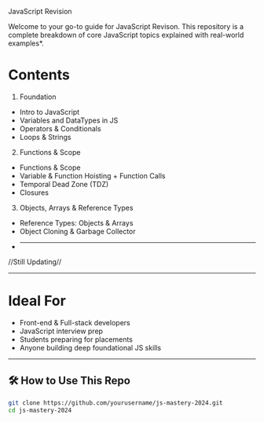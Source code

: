 JavaScript Revision

Welcome to your go-to guide for JavaScript Revison. This repository is a complete breakdown of core JavaScript topics explained with real-world examples*.

# Contents
1. Foundation
-  Intro to JavaScript
-  Variables and DataTypes in JS
-  Operators & Conditionals
-  Loops & Strings

2. Functions & Scope
-  Functions & Scope
-  Variable & Function Hoisting + Function Calls
-  Temporal Dead Zone (TDZ)
-  Closures

3. Objects, Arrays & Reference Types
-  Reference Types: Objects & Arrays
-  Object Cloning & Garbage Collector
-  ****

 //Still Updating//

---

# Ideal For

- Front-end & Full-stack developers
- JavaScript interview prep
- Students preparing for placements
- Anyone building deep foundational JS skills

---

## 🛠️ How to Use This Repo

```bash
git clone https://github.com/yourusername/js-mastery-2024.git
cd js-mastery-2024

